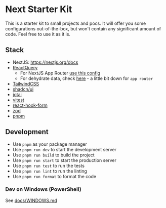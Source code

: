 # Next Starter Kit

This is a starter kit to small projects and pocs. It will offer you some configurations out-of-the-box, but won't contain any significant amount of code. Feel free to use it as it is.

## Stack

- NextJS: https://nextjs.org/docs
- [ReactQuery](https://tanstack.com/query/latest/docs/framework/react/overview)
  - For NextJS App Router [use this config](https://tanstack.com/query/latest/docs/framework/react/guides/advanced-ssr#initial-setup)
  - For dehydrate data, check [here](https://tanstack.com/query/latest/docs/framework/react/guides/advanced-ssr#prefetching-and-dehydrating-data) - a little bit down for `app router`
- [TailwindCSS](https://tailwindcss.com/docs/installation/framework-guides)
- [shadcn/ui](https://ui.shadcn.com/docs)
- [jotai](https://jotai.org/)
- [vitest](https://vitest.dev/guide/)
- [react-hook-form](https://react-hook-form.com/)
- [zod](https://zod.dev/)
- [pnpm](https://pnpm.io/)

## Development

- Use `pnpm` as your package manager
- Use `pnpm run dev` to start the development server
- Use `pnpm run build` to build the project
- Use `pnpm run start` to start the production server
- Use `pnpm run test` to run the tests
- Use `pnpm run lint` to run the linting
- Use `pnpm run format` to format the code

### Dev on Windows (PowerShell)

See [docs/WINDOWS.md](docs/WINDOWS.md)
